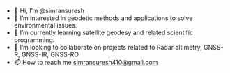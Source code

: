 - 👋 Hi, I’m @simransuresh
- 👀 I’m interested in geodetic methods and applications to solve environmental issues.
- 🌱 I’m currently learning satellite geodesy and related scientific programming.
- 💞️ I’m looking to collaborate on projects related to Radar altimetry, GNSS-R, GNSS-IR, GNSS-RO
- 📫 How to reach me simransuresh410@gmail.com

<!---
simransuresh/simransuresh is a ✨ special ✨ repository because its `README.md` (this file) appears on your GitHub profile.
You can click the Preview link to take a look at your changes.
--->

